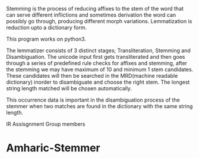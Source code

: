 
Stemming is the process of reducing affixes to the stem of the word that can serve different
inflictions and sometimes derivation the word can possibly go through, producing different
morph   variations. Lemmatization is reduction upto a dictionary form.

This program works on python3.

The lemmatizer consists of 3 distinct stages; Transliteration, Stemming and Disambiguation.
The unicode input first gets transliterated and then goes through a series of predefined rule
checks for affixes and stemming, after the stemming we may have maximum of 10 and
minimum 1 stem candidates. These candidates will then be searched in the MRD(machine readable dictionary) in­order
to   disambiguate   and   choose   the   right   stem.   The   longest   string   length   matched   will   be
chosen automatically. 

This occurrence data is important in the disambiguation process of the stemmer when two
matches are found in the dictionary with the same string length.

IR Assisgnment
Group members
# Amharic-Stemmer
